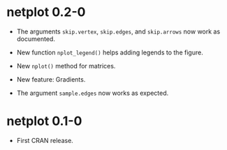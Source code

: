 # netplot 0.2-0

*  The arguments `skip.vertex`, `skip.edges`, and `skip.arrows` now work as
   documented.
  
*  New function `nplot_legend()` helps adding legends to the figure.

*  New `nplot()` method for matrices.

*  New feature: Gradients.

*  The argument `sample.edges` now works as expected.


# netplot 0.1-0

*  First CRAN release.
